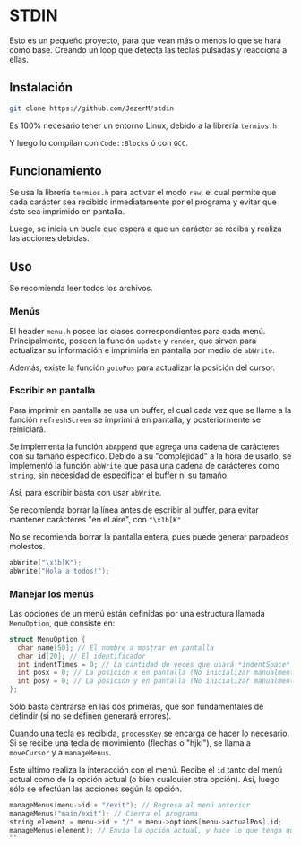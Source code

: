 # STDIN
Esto es un pequeño proyecto, para que vean más o menos lo que se hará como base. Creando un loop que detecta las teclas pulsadas y reacciona a ellas.

## Instalación
```bash
git clone https://github.com/JezerM/stdin
```
Es 100% necesario tener un entorno Linux, debido a la librería `termios.h`

Y luego lo compilan con `Code::Blocks` ó con `GCC`.

## Funcionamiento
Se usa la librería `termios.h` para activar el modo `raw`, el cual permite que cada carácter sea recibido inmediatamente por el programa y evitar que éste sea imprimido en pantalla.

Luego, se inicia un bucle que espera a que un carácter se reciba y realiza las acciones debidas.

## Uso
Se recomienda leer todos los archivos.
### Menús
El header `menu.h` posee las clases correspondientes para cada menú. Principalmente, poseen la función `update` y `render`, que sirven para actualizar su información e imprimirla en pantalla por medio de `abWrite`.

Además, existe la función `gotoPos` para actualizar la posición del cursor.

### Escribir en pantalla
Para imprimir en pantalla se usa un buffer, el cual cada vez que se llame a la función `refreshScreen` se imprimirá en pantalla, y posteriormente se reiniciará.

Se implementa la función `abAppend` que agrega una cadena de carácteres con su tamaño específico. Debido a su "complejidad" a la hora de usarlo, se implementó la función `abWrite` que pasa una cadena de carácteres como `string`, sin necesidad de especificar el buffer ni su tamaño.

Así, para escribir basta con usar `abWrite`.

Se recomienda borrar la línea antes de escribir al buffer, para evitar mantener carácteres "en el aire", con `"\x1b[K"`

No se recomienda borrar la pantalla entera, pues puede generar parpadeos molestos.

```c++
abWrite("\x1b[K");
abWrite("Hola a todos!");
```

### Manejar los menús
Las opciones de un menú están definidas por una estructura llamada `MenuOption`, que consiste en:
```c++
struct MenuOption {
  char name[50]; // El nombre a mostrar en pantalla
  char id[20]; // El identificador
  int indentTimes = 0; // La cantidad de veces que usará *indentSpace* sobre la base
  int posx = 0; // La posición x en pantalla (No inicializar manualmente)
  int posy = 0; // La posición y en pantalla (No inicializar manualmente)
};
```
Sólo basta centrarse en las dos primeras, que son fundamentales de defindir (si no se definen generará errores).

Cuando una tecla es recibida, `processKey` se encarga de hacer lo necesario. Si se recibe una tecla de movimiento (flechas o "hjkl"), se llama a `moveCursor` y a `manageMenus`.

Este último realiza la interacción con el menú. Recibe el `id` tanto del menú actual como de la opción actual (o bien cualquier otra opción). Así, luego sólo se efectúan las acciones según la opción.

```c++
manageMenus(menu->id + "/exit"); // Regresa al menú anterior
manageMenus("main/exit"); // Cierra el programa
string element = menu->id + "/" + menu->options[menu->actualPos].id;
manageMenus(element); // Envía la opción actual, y hace lo que tenga que hacer
``
